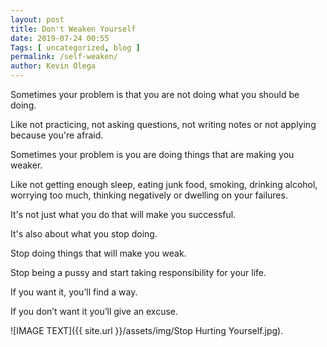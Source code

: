 ```yaml
--- 
layout: post 
title: Don't Weaken Yourself
date: 2019-07-24 00:55
Tags: [ uncategorized, blog ]
permalink: /self-weaken/ 
author: Kevin Olega 
--- 
```

Sometimes your problem is that you are not doing what you should be doing.

Like not practicing, not asking questions, not writing notes or not applying because you're afraid.

Sometimes your problem is you are doing things that are making you weaker.

Like not getting enough sleep, eating junk food, smoking, drinking alcohol, worrying too much, thinking negatively or dwelling on your failures.

It's not just what you do that will make you successful.

It's also about what you stop doing.

Stop doing things that will make you weak.

Stop being a pussy and start taking responsibility for your life. 

If you want it, you’ll find a way. 

If you don’t want it you’ll give an excuse.

![IMAGE TEXT]({{ site.url }}/assets/img/Stop Hurting Yourself.jpg).